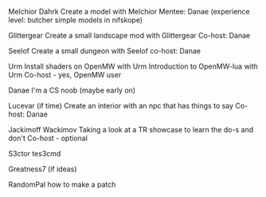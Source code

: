 Melchior Dahrk
	Create a model with Melchior
	Mentee: Danae (experience level: butcher simple models in nifskope)

Glittergear
	Create a small landscape mod with Glittergear
	Co-host: Danae

Seelof
	Create a small dungeon with Seelof
	co-host: Danae

Urm
	Install shaders on OpenMW with Urm
	Introduction to OpenMW-lua with Urm
	Co-host - yes, OpenMW user

Danae
	I'm a CS noob (maybe early on)

Lucevar (if time)
	Create an interior with an npc that has things to say
	Co-host: Danae

Jackimoff Wackimov
	Taking a look at a TR showcase to learn the do-s and don't
	Co-host - optional

S3ctor
	tes3cmd

Greatness7 (if ideas)

RandomPal
	how to make a patch